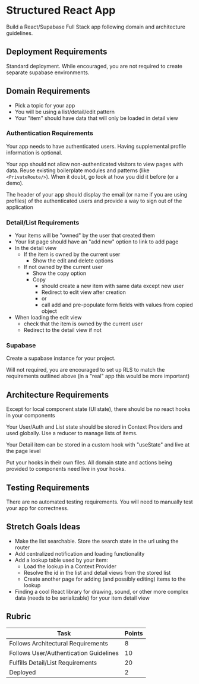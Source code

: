 # Structured React App

Build a React/Supabase Full Stack app following domain and architecture guidelines.

## Deployment Requirements

Standard deployment. While encouraged, you are not required to create separate supabase environments.

## Domain Requirements

- Pick a topic for your app
- You will be using a list/detail/edit pattern
- Your "item" should have data that will only be loaded in detail view

### Authentication Requirements

Your app needs to have authenticated users. Having supplemental profile information is optional.

Your app should not allow non-authenticated visitors to view pages with data. Reuse existing boilerplate modules and patterns (like `<PrivateRoute/>`). When it doubt, go look at how you did it before (or a demo).

The header of your app should display the email (or name if you are using profiles) of the authenticated users and provide a way to sign out of the application

### Detail/List Requirements

- Your items will be "owned" by the user that created them
- Your list page should have an "add new" option to link to add page
- In the detail view
    - If the item is owned by the current user
        - Show the edit and delete options
    - If not owned by the current user
        - Show the copy option
        - Copy
            - should create a new item with same data except new user
            - Redirect to edit view after creation
            - or
            - call add and pre-populate form fields with values from copied object
- When loading the edit view
    - check that the item is owned by the current user
    - Redirect to the detail view if not

### Supabase

Create a supabase instance for your project.

Will not required, you are encouraged to set up RLS to match the requirements outlined above (in a "real" app this would be more important)

## Architecture Requirements

Except for local component state (UI state), there should be no react hooks in your components

Your User/Auth and List state should be stored in Context Providers and used globally. Use a reducer to manage lists of items.

Your Detail item can be stored in a custom hook with "useState" and live at the page level

Put your hooks in their own files. All domain state and actions being provided to components need live in your hooks.

## Testing Requirements

There are no automated testing requirements. You will need to manually test your app for correctness.

## Stretch Goals Ideas

- Make the list searchable. Store the search state in the url using the router
- Add centralized notification and loading functionality
- Add a lookup table used by your item:
    - Load the lookup in a Context Provider
    - Resolve the id in the list and detail views from the stored list
    - Create another page for adding (and possibly editing) items to the lookup
- Finding a cool React library for drawing, sound, or other more complex data (needs to be serializable) for your item detail view

## Rubric

| Task                                                                  | Points |
| --------------------------------------------------------------------- | ------ |
| Follows Architectural Requirements                                     | 8      |
| Follows User/Authentication Guidelines                                | 10     |
| Fulfills Detail/List Requirements                                    | 20     |
| Deployed                                                              | 2      |